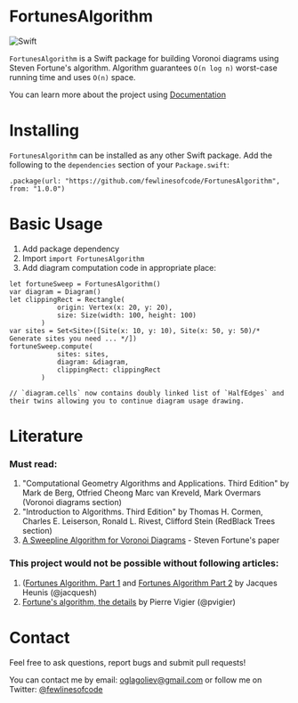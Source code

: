 # FortunesAlgorithm

![Swift](https://github.com/fewlinesofcode/FortunesAlgorithm/workflows/Swift/badge.svg)

`FortunesAlgorithm` is a Swift package for building Voronoi diagrams using Steven Fortune's algorithm. Algorithm guarantees `O(n log n)` worst-case running time and uses `O(n)` space.

You can learn more about the project using [Documentation](https://github.com/fewlinesofcode/FortunesAlgorithm/blob/master/Documentation/Home.md)

# Installing

`FortunesAlgorithm` can be installed as any other Swift package. Add the following to the `dependencies` section of your `Package.swift`:

```
.package(url: "https://github.com/fewlinesofcode/FortunesAlgorithm", from: "1.0.0")
```

# Basic Usage

1. Add package dependency
2. Import `import FortunesAlgorithm`
3. Add diagram computation code in appropriate place: 

```
let fortuneSweep = FortunesAlgorithm()
var diagram = Diagram()
let clippingRect = Rectangle(
            origin: Vertex(x: 20, y: 20),
            size: Size(width: 100, height: 100)
        )
var sites = Set<Site>([Site(x: 10, y: 10), Site(x: 50, y: 50)/* Generate sites you need ... */])
fortuneSweep.compute(
            sites: sites,
            diagram: &diagram,
            clippingRect: clippingRect
        )
        
// `diagram.cells` now contains doubly linked list of `HalfEdges` and their twins allowing you to continue diagram usage drawing.
```

# Literature

### Must read:
1. "Computational Geometry Algorithms and Applications. Third Edition" by Mark de Berg, Otfried Cheong Marc van Kreveld, Mark Overmars (Voronoi diagrams section)
2. "Introduction to Algorithms. Third Edition" by Thomas H. Cormen, Charles E. Leiserson, Ronald L. Rivest, Clifford Stein (RedBlack Trees section)
3. [A Sweepline Algorithm for Voronoi Diagrams](http://www.wias-berlin.de/people/si/course/files/Fortune87-SweepLine-Voronoi.pdf) - Steven Fortune's paper

### This project would not be possible without following articles:

1. ([Fortunes Algorithm. Part 1](https://jacquesheunis.com/post/fortunes-algorithm/) and [Fortunes Algorithm Part 2](https://jacquesheunis.com/post/fortunes-algorithm-implementation/) by Jacques Heunis (@jacquesh)
2. [Fortune's algorithm, the details](https://pvigier.github.io/2018/11/18/fortune-algorithm-details.html) by Pierre Vigier (@pvigier)

# Contact

Feel free to ask questions, report bugs and submit pull requests!

You can contact me by email: [oglagoliev@gmail.com](oglagoliev@gmail.com) or 
follow me on Twitter: [@fewlinesofcode](https://twitter.com/fewlinesofcode) 
